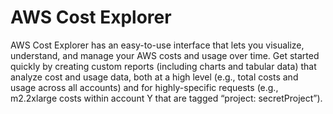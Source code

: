 # AWS Cost Explorer
AWS Cost Explorer has an easy-to-use interface that lets you visualize, understand, and manage your
AWS costs and usage over time. Get started quickly by creating custom reports (including charts and
tabular data) that analyze cost and usage data, both at a high level (e.g., total costs and usage across
all accounts) and for highly-specific requests (e.g., m2.2xlarge costs within account Y that are tagged
“project: secretProject”).